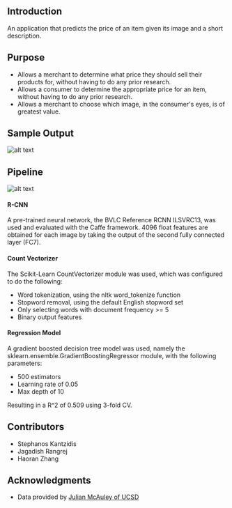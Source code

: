 ## Introduction
An application that predicts the price of an item given its image and a short description.

## Purpose
* Allows a merchant to determine what price they should sell their products for, without having to do any prior research.
* Allows a consumer to determine the appropriate price for an item, without having to do any prior research.
* Allows a merchant to choose which image, in the consumer's eyes, is of greatest value.

## Sample Output
![alt text](https://user-images.githubusercontent.com/13950182/30253535-63ccb180-9655-11e7-9f08-8c1b3aed7119.png)

## Pipeline
![alt text](https://user-images.githubusercontent.com/13950182/30246098-14ab44be-95be-11e7-9d7f-849aa3a84092.png)

#### R-CNN
A pre-trained neural network, the BVLC Reference RCNN ILSVRC13, was used and evaluated with the Caffe framework. 4096 float features are obtained for each image by taking the output of the second fully connected layer (FC7).

#### Count Vectorizer
The Scikit-Learn CountVectorizer module was used, which was configured to do the following:
* Word tokenization, using the nltk word_tokenize function
* Stopword removal, using the default English stopword set
* Only selecting words with document frequency >= 5
* Binary output features

#### Regression Model
A gradient boosted decision tree model was used, namely the sklearn.ensemble.GradientBoostingRegressor module, with the following parameters:
* 500 estimators
* Learning rate of 0.05
* Max depth of 10

Resulting in a R^2 of 0.509 using 3-fold CV.


## Contributors
* Stephanos Kantzidis
* Jagadish Rangrej
* Haoran Zhang

## Acknowledgments
* Data provided by [Julian McAuley of UCSD](http://jmcauley.ucsd.edu/data/amazon/)
